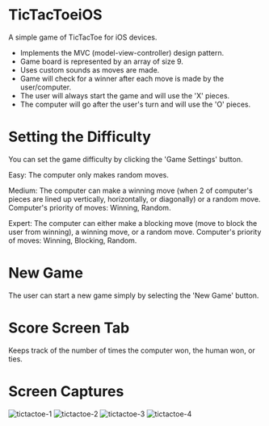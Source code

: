 # TicTacToeiOS
A simple game of TicTacToe for iOS devices.
- Implements the MVC (model-view-controller) design pattern.
- Game board is represented by an array of size 9.
- Uses custom sounds as moves are made.
- Game will check for a winner after each move is made by the user/computer.
- The user will always start the game and will use the 'X' pieces.
- The computer will go after the user's turn and will use the 'O' pieces.

# Setting the Difficulty
You can set the game difficulty by clicking the 'Game Settings' button.

Easy:
The computer only makes random moves.

Medium:
The computer can make a winning move (when 2 of computer's pieces are lined up vertically, horizontally, or diagonally) or a random move.
Computer's priority of moves: Winning, Random.

Expert:
The computer can either make a blocking move (move to block the user from winning), a winning move, or a random move.
Computer's priority of moves: Winning, Blocking, Random.

# New Game
The user can start a new game simply by selecting the 'New Game' button.

# Score Screen Tab
Keeps track of the number of times the computer won, the human won, or ties.

# Screen Captures
![tictactoe-1](https://user-images.githubusercontent.com/42446980/44224045-5419be00-a157-11e8-870d-6c6f798e713e.png)
![tictactoe-2](https://user-images.githubusercontent.com/42446980/44224056-5c71f900-a157-11e8-9b22-97ec602dc8c8.png)
![tictactoe-3](https://user-images.githubusercontent.com/42446980/44224058-5f6ce980-a157-11e8-93a0-67d48a9842c1.png)
![tictactoe-4](https://user-images.githubusercontent.com/42446980/44224063-61cf4380-a157-11e8-8b71-27857439aa0b.png)
